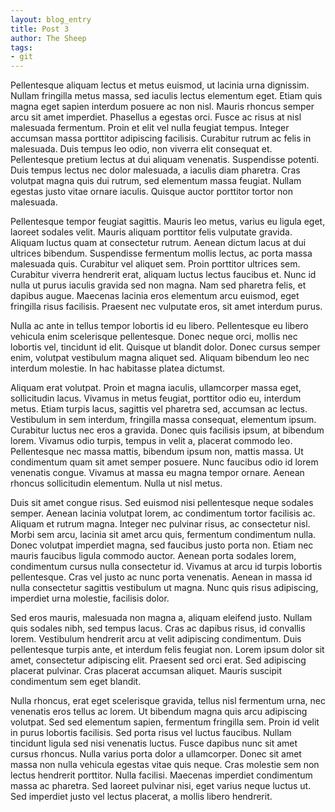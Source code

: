 ```yaml
---
layout: blog_entry
title: Post 3
author: The Sheep 
tags: 
- git 
---
```

Pellentesque aliquam lectus et metus euismod, ut lacinia urna dignissim. Nullam fringilla metus massa, sed iaculis lectus elementum eget. Etiam quis magna eget sapien interdum posuere ac non nisl. Mauris rhoncus semper arcu sit amet imperdiet. Phasellus a egestas orci. Fusce ac risus at nisl malesuada fermentum. Proin et elit vel nulla feugiat tempus. Integer accumsan massa porttitor adipiscing facilisis. Curabitur rutrum ac felis in malesuada. Duis tempus leo odio, non viverra elit consequat et. Pellentesque pretium lectus at dui aliquam venenatis. Suspendisse potenti. Duis tempus lectus nec dolor malesuada, a iaculis diam pharetra. Cras volutpat magna quis dui rutrum, sed elementum massa feugiat. Nullam egestas justo vitae ornare iaculis. Quisque auctor porttitor tortor non malesuada.

Pellentesque tempor feugiat sagittis. Mauris leo metus, varius eu ligula eget, laoreet sodales velit. Mauris aliquam porttitor felis vulputate gravida. Aliquam luctus quam at consectetur rutrum. Aenean dictum lacus at dui ultrices bibendum. Suspendisse fermentum mollis lectus, ac porta massa malesuada quis. Curabitur vel aliquet sem. Proin porttitor ultrices sem. Curabitur viverra hendrerit erat, aliquam luctus lectus faucibus et. Nunc id nulla ut purus iaculis gravida sed non magna. Nam sed pharetra felis, et dapibus augue. Maecenas lacinia eros elementum arcu euismod, eget fringilla risus facilisis. Praesent nec vulputate eros, sit amet interdum purus.

Nulla ac ante in tellus tempor lobortis id eu libero. Pellentesque eu libero vehicula enim scelerisque pellentesque. Donec neque orci, mollis nec lobortis vel, tincidunt id elit. Quisque ut blandit dolor. Donec cursus semper enim, volutpat vestibulum magna aliquet sed. Aliquam bibendum leo nec interdum molestie. In hac habitasse platea dictumst.

Aliquam erat volutpat. Proin et magna iaculis, ullamcorper massa eget, sollicitudin lacus. Vivamus in metus feugiat, porttitor odio eu, interdum metus. Etiam turpis lacus, sagittis vel pharetra sed, accumsan ac lectus. Vestibulum in sem interdum, fringilla massa consequat, elementum ipsum. Curabitur luctus nec eros a gravida. Donec quis facilisis ipsum, at bibendum lorem. Vivamus odio turpis, tempus in velit a, placerat commodo leo. Pellentesque nec massa mattis, bibendum ipsum non, mattis massa. Ut condimentum quam sit amet semper posuere. Nunc faucibus odio id lorem venenatis congue. Vivamus at massa eu magna tempor ornare. Aenean rhoncus sollicitudin elementum. Nulla ut nisl metus.

Duis sit amet congue risus. Sed euismod nisi pellentesque neque sodales semper. Aenean lacinia volutpat lorem, ac condimentum tortor facilisis ac. Aliquam et rutrum magna. Integer nec pulvinar risus, ac consectetur nisl. Morbi sem arcu, lacinia sit amet arcu quis, fermentum condimentum nulla. Donec volutpat imperdiet magna, sed faucibus justo porta non. Etiam nec mauris faucibus ligula commodo auctor. Aenean porta sodales lorem, condimentum cursus nulla consectetur id. Vivamus at arcu id turpis lobortis pellentesque. Cras vel justo ac nunc porta venenatis. Aenean in massa id nulla consectetur sagittis vestibulum ut magna. Nunc quis risus adipiscing, imperdiet urna molestie, facilisis dolor.

Sed eros mauris, malesuada non magna a, aliquam eleifend justo. Nullam quis sodales nibh, sed tempus lacus. Cras ac dapibus risus, id convallis lorem. Vestibulum hendrerit arcu at velit adipiscing condimentum. Duis pellentesque turpis ante, et interdum felis feugiat non. Lorem ipsum dolor sit amet, consectetur adipiscing elit. Praesent sed orci erat. Sed adipiscing placerat pulvinar. Cras placerat accumsan aliquet. Mauris suscipit condimentum sem eget blandit.

Nulla rhoncus, erat eget scelerisque gravida, tellus nisl fermentum urna, nec venenatis eros tellus ac lorem. Ut bibendum magna quis arcu adipiscing volutpat. Sed sed elementum sapien, fermentum fringilla sem. Proin id velit in purus lobortis facilisis. Sed porta risus vel luctus faucibus. Nullam tincidunt ligula sed nisi venenatis luctus. Fusce dapibus nunc sit amet cursus rhoncus. Nulla varius porta dolor a ullamcorper. Donec sit amet massa non nulla vehicula egestas vitae quis neque. Cras molestie sem non lectus hendrerit porttitor. Nulla facilisi. Maecenas imperdiet condimentum massa ac pharetra. Sed laoreet pulvinar nisi, eget varius neque luctus ut. Sed imperdiet justo vel lectus placerat, a mollis libero hendrerit.
